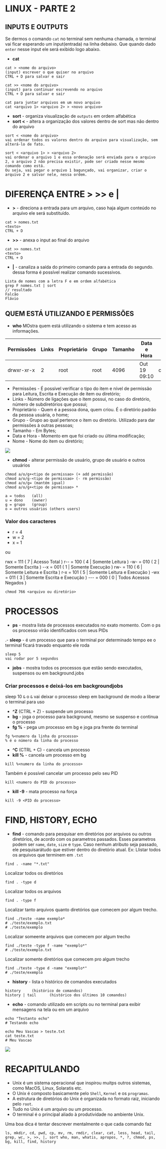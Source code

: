 # LINUX - PARTE 2
## INPUTS E OUTPUTS 
Se dermos o comando `cat` no terminal sem nenhuma chamada, o terminal vai ficar esperando um input(entrada) na linha debaixo. Que quando dado `enter` nesse input ele será exibido logo abaixo.

- <b>cat</b>
```
cat > <nome do arquivo>
(input) escrever o que quiser no arquivo 
CTRL + D para salvar e sair

cat >> <nome do arquivo>
(input) para continuar escrevendo no arquivo 
CTRL + D para salvar e sair

cat para juntar arquivos em um novo arquivo
cat <arquivo 1> <arquivo 2> > <novo arquivo>
```

- <b>sort</b> - organiza visualização de `outputs` em ordem alfabética
- <b> sort <</b> - altera a organização dos valores dentro de sort mas não dentro do arquivo 
```
sort < <nome do arquivo>
vai ordenar todos os valores dentro do arquivo para visualização, sem alterá-lo de fato.

sort < <arquivo 1> > <arquivo 2>
vai ordenar o arquivo 1 e essa ordenação será enviada para o arquivo 2, o arquivo 2 não precisa existir, pode ser criado nesse mesmo comando como está.
Ou seja, vai pegar o arquivo 1 bagunçado, vai organizar, criar o arquivo 2 e salvar nele, nessa ordem.
```

# DIFERENÇA ENTRE > >> e |
- <b>></b> - direciona a entrada para um arquivo, caso haja algum conteúdo no arquivo ele será substituído.
```
cat > nomes.txt
<texto>
CTRL + D
```

- <b>>></b> - anexa o input ao final do arquivo
```
cat >> nomes.txt
<texto>
CTRL + D
```

- <b>|</b> - canaliza a saída do primeiro comando para a entrada do segundo. dessa forma é possível realizar comando sucessivos.
```
Lista de nomes com a letra F e em ordem alfabética
grep F nomes.txt | sort
// resultado
Falcão
Flávio
```

## QUEM ESTÁ UTILIZANDO E PERMISSÕES
- <b>who</b>
MOstra quem está utilizando o sistema e tem acesso as informações.


|Permissões | Links| Proprietário | Grupo | Tamanho | Data e Hora   | Nome|
|-----------|------|--------------|-------|---------|---------------|------|
|drwxr-xr-x | 2    | root       | root  | 4096    | Out 19 09:10  |composer/|

- Permissões - É possível verificar o tipo do item e nível de permissão para Leitura, Escrita e Execução de item ou diretório;
- Links - Número de ligações que o item possui, no caso do diretório, número de subdiretórios que possui;
- Proprietário - Quem é a pessoa dona, quem criou. É o diretório padrão da pessoa usuária, o home;
- Grupo - Grupo ao qual pertence o item ou diretório. Utilizado para dar permissões à outras pessoas;
- Tamanho - Em Bytes;
- Data e Hora - Momento em que foi criado ou última modificação;
- Nome - Nome do item ou diretório;

<img src="../img/rwx.png">

- <b>chmod</b> - alterar permissão de usuário, grupo de usuário e outros usuários
```
chmod a/o/g+<tipo de permissao> (+ add permissão)
chmod a/o/g-<tipo de permissao> (- rm permissão)
chmod a/o/g= (mantém igual)
chmod a/o/g+<tipo de permissao> *

a = todos   (all)
u = dono    (owner)
g = grupo   (group)
o = outros usuários (others users)
```

### Valor dos caracteres
- r = 4
- w = 2
- x = 1

ou 

rwx = 111 ( 7 | Acesso Total )
r-- = 100 ( 4 | Somente Leitura )
-w- = 010 ( 2 | Somente Escrita )
--x = 001 ( 1 | Somente Execução )
rw- = 110 ( 6 | Somente Leitura e Escrita )
r-x = 101 ( 5 | Somente Leitura e Execução )
-wx = 011 ( 3 | Somente Escrita e Execução )
--- = 000 ( 0 | Todos Acessos Negados )
```
chmod 766 <arquivo ou diretório>
```

# PROCESSOS
- <b>ps</b> - mostra lista de processos executados no exato momento. Com o ps os processo virão identificados com seus PIDs

.- <b>sleep</b> - é um processo que para o terminal por determinado tempo ee o terminal ficará travado enquanto ele roda
```
sleep 5
vai rodar por 5 segundos 
```

- <b>jobs</b> - mostra todos os processos que estão sendo executados, suspensos ou em background.jobs 

### Criar processos e deixá-los em backgroundjobs

sleep 10 `&`
o `&` vai deixar o processo sleep em background de modo a liberar o terminal para uso

- <b>^Z</b> (CTRL + Z) - suspende um processo
- <b>bg</b> - joga o processo para background, mesmo se suspenso e continua o processo
- <b>fg %</b> - pega um processo em bg e joga pra frente do terminal
```
fg %<numero da linha do processo>
% é o número da linha do processo
```

- <b>^C</b> (CTRL + C) - cancela um processo
- <b>kill %</b> - cancela um processo em bg
```
kill %<numero da linha do processo>
```

Também é possível cancelar um processo pelo seu PID
```
kill <numero do PID do processo>
```

- <b>kill -9</b> - mata processo na força
```
kill -9 <PID do processo>
```

# FIND, HISTORY, ECHO

- <b>find</b> - comando para pesquisar em diretórios por arquivos ou outros diretórios, de acordo com os parametros passados. Esses parametros podem ser `name`, `date`, `size` e `type`. Caso nenhum atributo seja passado, ele pesquisarátudo que estiver dentro do diretório atual.
Ex:
Llistar todos os arquivos que terminem em `.txt`
```
find . -name "*.txt"
```

Localizar todos os diretórios
```
find . -type d
```

Localizar todos os arquivos
```
find . -type f
```

Localizar tanto arquivos quanto diretórios que comecem por algum trecho.
```
find ./teste -name exemplo*
# ./teste/exemplo.txt
# ./teste/exemplo
```

Localizar someente arquivos que comecem por algum trecho 
```
find ./teste -type f -name "exemplo*"
# ./teste/exemplo.txt
```

Localizar somente diretórios que comecem pro algum trecho 
```
find ./teste -type d -name "exemplo*"
# ./teste/exemplo
```

- <b>history</b> - lista o histórico de comandos executados
```
history     (histórico de comandos)
history | tail      (histórico dos últimos 10 comandos)
```

- <b>echo</b> - comando utilizado em scripts ou no terminal para exibir mensagens na tela ou em um arquivo
```
echo "Testanto echo"
# Testando echo

echo Meu Vascao > teste.txt
cat teste.txt
# Meu Vascao
```

 <img src="../img/unix-bash-2.png">

# RECAPITULANDO
- Unix é um sistema operacional que inspirou muitps outros sistemas, como MacOS, Linux, Solaratis etc.
- O Unix é composto basicamente pelo `Shell`, `Kernel` e os `programas`.
- A estrutura de diretórios do Unix é organizada no formato raiz, iniciando pelo `root`.
- Tudo no Unix é um arquivo ou um processo.
- O terminal é o principal aliado à produtividade no ambiente Unix.

Uma boa dica é tentar descrever mentalmente o que cada comando faz

`ls, mkdir, cd, pwd, cp, mv, rm, rmdir, clear, cat, less, head, tail, grep, wc, >, >>, |, sort who, man, whatis, apropos, *, ?, chmod, ps, bg, kill, find, history`